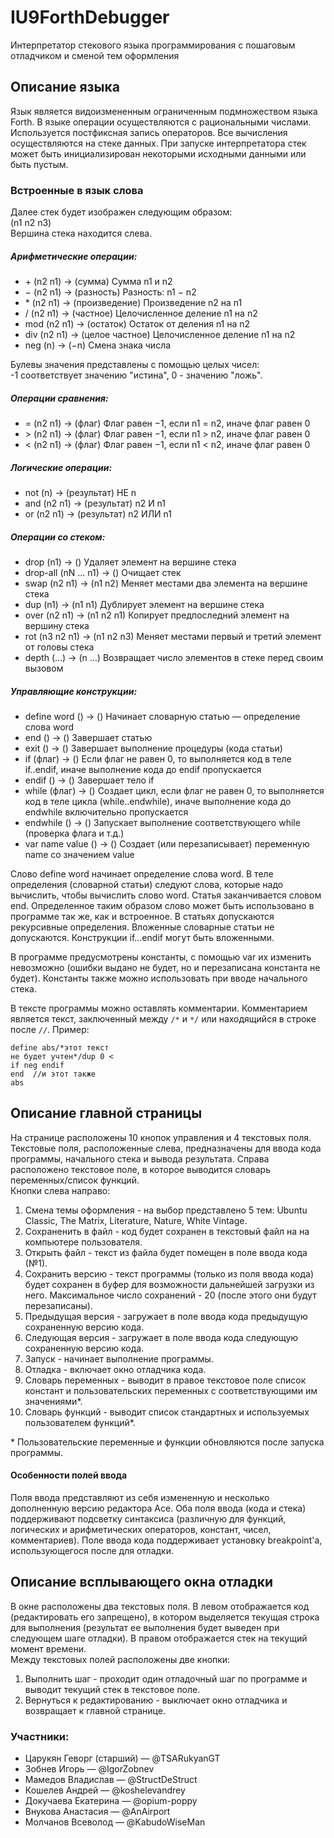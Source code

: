 # IU9ForthDebugger
Интерпретатор стекового языка программирования с пошаговым отладчиком и сменой тем оформления

## Описание языка
Язык является видоизмененным ограниченным подмножеством  языка Forth. В языке операции
осуществляются с рациональными числами. Используется постфиксная запись операторов. 
Все вычисления осуществляются на стеке данных. При запуске интерпретатора стек может быть
инициализирован некоторыми исходными данными или быть пустым.

### Встроенные в язык слова
Далее стек будет изображен следующим образом:  
(n1 n2 n3)  
Вершина стека находится слева.  

##### Арифметические операции:
* \+  (n2 n1) → (сумма)         Сумма n1 и n2  
* −   (n2 n1) → (разность)      Разность: n1 − n2  
* \*  (n2 n1) → (произведение)  Произведение n2 на n1  
* \/  (n2 n1) → (частное)       Целочисленное деление n1 на n2  
* mod (n2 n1) → (остаток)       Остаток от деления n1 на n2  
* div (n2 n1) → (целое частное) Целочисленное деление n1 на n2  
* neg (n) → (−n)                Смена знака числа  
  
Булевы значения представлены с помощью целых чисел:  
-1 соответствует значению "истина", 0 - значению "ложь".

##### Операции сравнения:
* \=  (n2 n1) → (флаг)  Флаг равен −1, если n1 = n2, иначе флаг равен 0  
* \>  (n2 n1) → (флаг)  Флаг равен −1, если n1 > n2, иначе флаг равен 0  
* \<  (n2 n1) → (флаг)  Флаг равен −1, если n1 < n2, иначе флаг равен 0  
  
##### Логические операции:
* not  (n) → (результат)      НЕ n  
* and  (n2 n1) → (результат)  n2 И n1  
* or   (n2 n1) → (результат)  n2 ИЛИ n1  

##### Операции со стеком:
* drop  (n1) → ()               Удаляет элемент на вершине стека  
* drop-all (nN ... n1) → ()     Очищает стек
* swap  (n2 n1) → (n1 n2)       Меняет местами два элемента на вершине стека  
* dup   (n1) → (n1 n1)          Дублирует элемент на вершине стека  
* over  (n2 n1) → (n1 n2 n1)    Копирует предпоследний элемент на вершину стека  
* rot  (n3 n2 n1) → (n1 n2 n3)  Меняет местами первый и третий элемент от головы стека  
* depth (...) → (n ...)         Возвращает число элементов в стеке перед своим вызовом  

##### Управляющие конструкции:
* define word () → ()  Начинает словарную статью — определение слова word  
* end     () → ()  Завершает статью  
* exit    () → ()  Завершает выполнение процедуры (кода статьи)  
* if      (флаг) → ()  Если флаг не равен 0, то выполняется код в теле if..endif, иначе выполнение кода до endif пропускается  
* endif   () → ()  Завершает тело if  
* while   (флаг) → ()  Создает цикл, если флаг не равен 0, то выполняется код в теле цикла (while..endwhile), иначе выполнение кода до endwhile включительно пропускается  
* endwhile () → () Запускает выполнение соответствующего while (проверка флага и т.д.)
* var name value () → () Создает (или перезаписывает) переменную name со значением value  

Слово define word начинает определение слова word. В теле определения
(словарной статьи) следуют слова, которые надо вычислить, чтобы вычислить слово word.
Статья заканчивается словом end. Определенное таким образом слово может быть
использовано в программе так же, как и встроенное. В статьях допускаются рекурсивные
определения. Вложенные словарные статьи не допускаются. Конструкции if...endif могут
быть вложенными.  

В программе предусмотрены константы, с помощью var их изменить невозможно (ошибки выдано не будет, но и перезаписана константа не будет). Константы также можно использовать при вводе начального стека.

В тексте программы можно оставлять комментарии. Комментарием является текст, заключенный между `/*` и `*/` или находящийся в строке после `//`. Пример:  

```
define abs/*этот текст  
не будет учтен*/dup 0 <  
if neg endif  
end  //и этот также
abs
```
## Описание главной страницы
На странице расположены 10 кнопок управления и 4 текстовых поля.  
Текстовые поля, расположенные слева, предназначены для ввода кода программы, начального стека и вывода результата. Справа расположено текстовое поле, в которое выводится словарь переменных/список функций.  
Кнопки слева направо:  
1) Смена темы оформления - на выбор представлено 5 тем: Ubuntu Classic, The Matrix, Literature, Nature, White Vintage.  
2) Сохраненить в файл - код будет сохранен в текстовый файл на на компьютере пользователя.  
3) Открыть файл - текст из файла будет помещен в поле ввода кода (№1).  
4) Сохранить версию - текст программы (только из поля ввода кода) будет сохранен в буфер для возможности дальнейшей загрузки из него. Максимальное число сохранений - 20 (после этого они будут перезаписаны).   
5) Предыдущая версия - загружает в поле ввода кода предыдущую сохраненную версию кода.  
6) Следующая версия - загружает в поле ввода кода следующую сохраненную версию кода.  
7) Запуск - начинает выполнение программы.  
8) Отладка - включает окно отладчика кода.  
9) Словарь переменных - выводит в правое текстовое поле список констант и пользовательских переменных с соответствующими им значениями*.  
10) Словарь функций - выводит список стандартных и используемых пользователем функций*.

\* Пользовательские переменные и функции обновляются после запуска программы.  

#### Особенности полей ввода
Поля ввода представляют из себя измененную и несколько дополненную версию редактора Ace. Оба поля ввода (кода и стека) поддерживают подсветку синтаксиса (различную для функций, логических и арифметических операторов, констант, чисел, комментариев). Поле ввода кода поддерживает установку breakpoint'а, использующегося после для отладки.

## Описание всплывающего окна отладки
В окне расположены два текстовых поля. В левом отображается код (редактировать его запрещено), в котором выделяется текущая строка для выполнения (результат ее выполнения будет выведен при следующем шаге отладки). В правом отображается стек на текущий момент времени.  
Между текстовых полей расположены две кнопки:  
1) Выполнить шаг - проходит один отладочный шаг по программе и выводит текущий стек в текстовое поле.  
2) Вернуться к редактированию - выключает окно отладчика и возвращает к главной странице.  


### Участники:
* Царукян Геворг (старший) — @TSARukyanGT
* Зобнев Игорь — @IgorZobnev
* Мамедов Владислав — @StructDeStruct
* Кошелев Андрей — @koshelevandrey
* Докучаева Екатерина — @opium-poppy
* Внукова Анастасия — @AnAirport
* Молчанов Всеволод — @KabudoWiseMan
